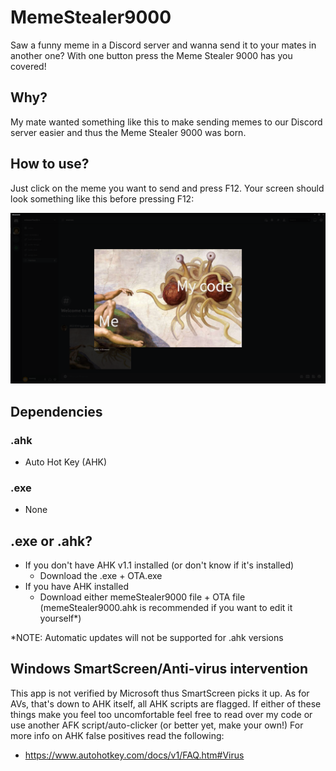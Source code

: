 # MemeStealer9000
Saw a funny meme in a Discord server and wanna send it to your mates in another one? With one button press the Meme Stealer 9000 has you covered!

## Why?
My mate wanted something like this to make sending memes to our Discord server easier and thus the Meme Stealer 9000 was born.

## How to use?
Just click on the meme you want to send and press F12. Your screen should look something like this before pressing F12:

![stealPrimingDemo](https://github.com/Connor9115/MemeStealer9000/blob/main/stealPrimingDemo.png?raw=true)

## Dependencies
### .ahk
+ Auto Hot Key (AHK)
### .exe
+ None

## .exe or .ahk?
+ If you don't have AHK v1.1 installed (or don't know if it's installed)
    + Download the .exe + OTA.exe
+ If you have AHK installed
    + Download either memeStealer9000 file + OTA file (memeStealer9000.ahk is recommended if you want to edit it yourself*)

*NOTE: Automatic updates will not be supported for .ahk versions

## Windows SmartScreen/Anti-virus intervention
This app is not verified by Microsoft thus SmartScreen picks it up. As for AVs, that's down to AHK itself, all AHK scripts are flagged. If either of these things make you feel too uncomfortable feel free to read over my code or use another AFK script/auto-clicker (or better yet, make your own!)
For more info on AHK false positives read the following:
+ https://www.autohotkey.com/docs/v1/FAQ.htm#Virus
